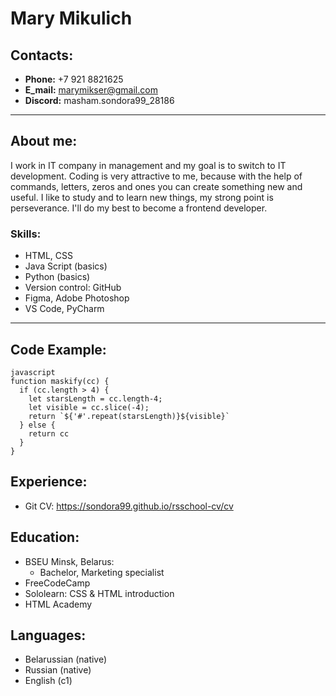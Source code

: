 # Mary Mikulich

## Contacts:
* __Phone:__ +7 921 8821625
* __E_mail:__ marymikser@gmail.com
* __Discord:__ masham.sondora99_28186

***
## About me:   
I work in IT company in management and my goal is to switch to IT development. Coding is very attractive to me, because with the help of commands, letters, zeros and ones you can create something new and useful.  I like to study and to learn new things, my strong point is perseverance. I'll do my best to become a frontend developer. 
   
### Skills:
* HTML, CSS
* Java Script (basics)
* Python (basics)
* Version control: GitHub
* Figma, Adobe Photoshop
* VS Code, PyCharm
***
## Code Example:
```
javascript
function maskify(cc) {
  if (cc.length > 4) {
    let starsLength = cc.length-4;
    let visible = cc.slice(-4);
    return `${'#'.repeat(starsLength)}${visible}`
  } else {
    return cc
  }
}
```

## Experience:
* Git CV:
https://sondora99.github.io/rsschool-cv/cv

## Education:
* BSEU Minsk, Belarus:
    * Bachelor, Marketing specialist
* FreeCodeCamp
* Sololearn: CSS & HTML introduction 
* HTML Academy
## Languages:
* Belarussian (native)
* Russian (native)
* English (c1)
